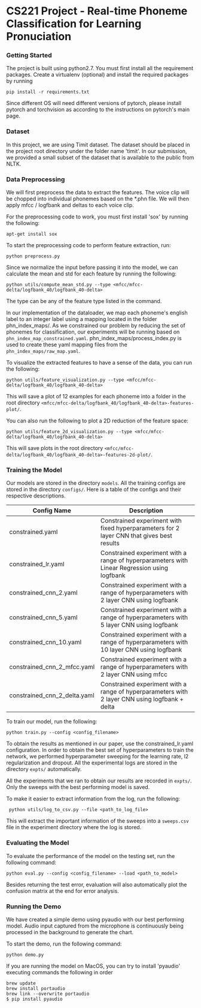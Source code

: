 # CS221 Project - Real-time Phoneme Classification for Learning Pronuciation

### Getting Started

The project is built using python2.7.
You must first install all the requirement packages. Create a virtualenv (optional) and install the required packages by running 

``` pip install -r requirements.txt ```

Since different OS will need different versions of pytorch, please install pytorch and torchvision as according to the instructions on pytorch's main page.

### Dataset
In this project, we are using Timit dataset. The dataset should be placed in the project root directory under the folder name 'timit'.
In our submission, we provided a small subset of the dataset that is available to the public from NLTK.

### Data Preprocessing
We will first preprocess the data to extract the features. The voice clip will be chopped into individual phonemes based on the \*.phn file. We will then apply mfcc / logfbank and deltas to each voice clip.

For the preprocessing code to work, you must first install 'sox' by running the following:

``` apt-get install sox ```

To start the preprocessing code to perform feature extraction, run:

``` python preprocess.py ```

Since we normalize the input before passing it into the model, we can calculate the mean and std for each feature by running the following:

``` python utils/compute_mean_std.py --type <mfcc/mfcc-delta/logfbank_40/logfbank_40-delta> ```

The type can be any of the feature type listed in the command.

In our implementation of the dataloader, we map each phoneme's english label to an integer label using a mapping located in the folder phn_index_maps/. As we constrained our problem by reducing the set of phonemes for classification, our experiments will be running based on `phn_index_map_constrained.yaml`. phn_index_maps/process_index.py is used to create these yaml mapping files from the `phn_index_maps/raw_map.yaml`.

To visualize the extracted features to have a sense of the data, you can run the following:

``` python utils/feature_visualization.py --type <mfcc/mfcc-delta/logfbank_40/logfbank_40-delta> ```

This will save a plot of 12 examples for each phoneme into a folder in the root directory `<mfcc/mfcc-delta/logfbank_40/logfbank_40-delta>-features-plot/`.

You can also run the following to plot a 2D reduction of the feature space:

``` python utils/feature_2d_visualization.py --type <mfcc/mfcc-delta/logfbank_40/logfbank_40-delta> ```

This will save plots in the root directory `<mfcc/mfcc-delta/logfbank_40/logfbank_40-delta>-features-2d-plot/`.

### Training the Model

Our models are stored in the directory `models`. All the training configs are stored in the directory `configs/`. Here is a table of the configs and their respective descriptions.

Config Name                   | Description
----------------------------- | ---------------------------------------------------------------------------------------------
constrained.yaml              | Constrained experiment with fixed hyperparameters for 2 layer CNN that gives best results
constrained_lr.yaml           | Constrained experiment with a range of hyperparameters with Linear Regression using logfbank
constrained_cnn_2.yaml        | Constrained experiment with a range of hyperparameters with 2 layer CNN using logfbank
constrained_cnn_5.yaml        | Constrained experiment with a range of hyperparameters with 5 layer CNN using logfbank
constrained_cnn_10.yaml       | Constrained experiment with a range of hyperparameters with 10 layer CNN using logfbank
constrained_cnn_2_mfcc.yaml   | Constrained experiment with a range of hyperparameters with 2 layer CNN using mfcc
constrained_cnn_2_delta.yaml  | Constrained experiment with a range of hyperparameters with 2 layer CNN using logfbank + delta

To train our model, run the following:

``` python train.py --config <config_filename> ```

To obtain the results as mentioned in our paper, use the constrained_lr.yaml configuration.
In order to obtain the best set of hyperparameters to train the network, we performed hyperparameter sweeping for the learning rate, l2 regularization and dropout. All the experimental logs are stored in the directory `expts/` automatically.

All the experiments that we ran to obtain our results are recorded in `expts/`. Only the sweeps with the best performing model is saved.

To make it easier to extract information from the log, run the following:

``` python utils/log_to_csv.py --file <path_to_log_file>```

This will extract the important information of the sweeps into a `sweeps.csv` file in the experiment directory where the log is stored.

### Evaluating the Model

To evaluate the performance of the model on the testing set, run the following command:

``` python eval.py --config <config_filename> --load <path_to_model> ```

Besides returning the test error, evaluation will also automatically plot the confusion matrix at the end for error analysis.


### Running the Demo

We have created a simple demo using pyaudio with our best performing model. Audio input captured from the microphone is continuously being processed in the background to generate the chart.

To start the demo, run the following command:

``` python demo.py ```

If you are running the model on MacOS, you can try to install 'pyaudio' executing commands the following in order

~~~~
brew update 
brew install portaudio
brew link --overwrite portaudio
$ pip install pyaudio
~~~~

